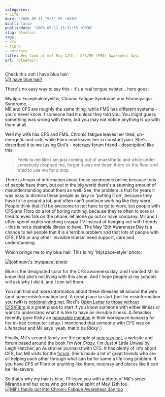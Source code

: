 ```yaml
---
categories:
- Life
date: "2006-05-11 15:31:56 +0930"
draft: false
publishdate: "2006-05-11 15:31:56 +0930"
slug: bluehair
tags:
- cfs
- fibro
- notcrazy
title: Hey look at me! May 12th - CFS/ME (FMS) Awareness day.
url: /bluehair/
---
```

Check this out! I have blue hair:\
[![I have blue
hair!](//farm2.static.flickr.com/1002/526976626_08f31c27d4.jpg)](http://www.flickr.com/photos/joshnunn/526976626/)

There's no easy way to say this - it's a real tongue twister... here
goes:

Myalgic Encephalomyelitis, Chronic Fatigue Syndrome and Fibromyalgia
Syndrome.\
ME and CFS are roughly the same thing, while FMS has different systems -
you'd never know if someone had it unless they told you. You might guess
something was wrong with them, but you may not notice anything is up
with them at all.

Well my wife has CFS and FMS. Chronic fatigue leaves her tired,
un-energetic and sick, while Fibro now leaves her in constant pain.
She's described it to me (using Gini's - notcrazy forum friend -
description) like this:

> Feels to me like I am just coming out of anaesthetic and while under
> somebody dropped me, forgot it was me down there on the floor and
> tried to use me for a mop.

There is heaps of information about these syndromes online because tons
of people have them, but out in the big world there's a stunning amount
of misunderstanding about them as well. See, the problem is that for
years it was easy to dismiss these people as lazy or 'putting it on',
because they have to lie around a lot, and often can't continue working
like they were. People think that it'd be awesome to not have to go to
work, but people with CFS and Fibro do a lot of boring nothing, because
they're often to sore or tired to even talk on the phone, let alone go
out or have company. Mil and I often spend nights watching crappy TV
instead of hanging out with friends - this is not a desirable illness to
have. The May 12th Awareness Day is a chance to tell people that it is a
terrible problem and that lots of people with CFS, FMS or any other
'invisible illness' need support, care and understanding.

Which brings me to my blue hair. This is my 'Myspace-style' photo:

[![joshnunn's 'myspace'
photo](//farm2.static.flickr.com/1200/526976702_c084e5070e.jpg)](http://www.flickr.com/photos/joshnunn/526976702/)

Blue is the designated color for the CFS awareness day, and I wanted Mil
to know that she's not living with this alone. And I hope people at my
schools will ask why I did it, and I can tell them.

You can find out more information about these illnesses all around the
web (and some misinformation too). A great place to start (not for
misinformation you twit) is
[notdoneliving.net.](http://notdoneliving.net "Not Done Living - Chronically Happy")
Ricki's [Open Letter to those without
CFS/Fibro](http://notdoneliving.net/foothold/openletter/ "Open letter to people without CFS")
is a great place to start if you know someone with either illness or
want to understand what it is like to have an invisible illness.
(Lifehacker recently gave Ricky an [honorable
mention](http://lifehacker.com/software/coolest-workspace-contest/geek-to-live-reader-workspace-bonanza-171870.php "Lifehacker mentions Ricky from notdoneliving")
in their workspace bonanza for her in-bed computer setup. I mentioned
that someone with CFS was on Lifehacker and Mil says 'yeah, that'd be
Ricky'.)

Finally, Mil's second family are the people at
[notcrazy.net](http://notcrazy.net "I'm not crazy, I'm just a little unwell"),
a website and forum based around the book *I'm Not Crazy, I'm Just A
Little Unwell* by Leigh Hatcher, an Australian journalist with CFS. It
has plenty of info about CFS, but Mil visits for the
[forum](http://forum.notcrazy.net/ "Not Crazy Forums"). She's made a lot
of great friends who are all helping each other through what can be for
some a life-long problem. If you have CFS of Fibro or anything like
them, notcrazy and places like it can be life-savers.

So that's why my hair is blue. I'll leave you with a photo of Mil's
sister Miranda and her sons who got into the spirit of May 12th too.\
[![Mil's family got into Chronic Fatigue Awareness day
too](//farm2.static.flickr.com/1068/527066899_59e45f31f7.jpg)](http://www.flickr.com/photos/joshnunn/527066899/)